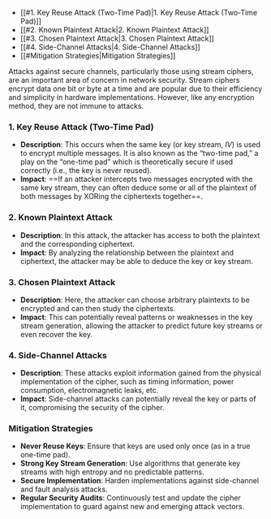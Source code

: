 - [[#1. Key Reuse Attack (Two-Time Pad)|1. Key Reuse Attack (Two-Time Pad)]]
- [[#2. Known Plaintext Attack|2. Known Plaintext Attack]]
- [[#3. Chosen Plaintext Attack|3. Chosen Plaintext Attack]]
- [[#4. Side-Channel Attacks|4. Side-Channel Attacks]]
- [[#Mitigation Strategies|Mitigation Strategies]]


Attacks against secure channels, particularly those using stream ciphers, are an important area of concern in network security. Stream ciphers encrypt data one bit or byte at a time and are popular due to their efficiency and simplicity in hardware implementations. However, like any encryption method, they are not immune to attacks.

### 1. Key Reuse Attack (Two-Time Pad)

- **Description**: This occurs when the same key (or key stream, $IV$) is used to encrypt multiple messages. It is also known as the “two-time pad,” a play on the “one-time pad” which is theoretically secure if used correctly (i.e., the key is never reused).
- **Impact**: ==If an attacker intercepts two messages encrypted with the same key stream, they can often deduce some or all of the plaintext of both messages by XORing the ciphertexts together==.

### 2. Known Plaintext Attack

- **Description**: In this attack, the attacker has access to both the plaintext and the corresponding ciphertext.
- **Impact**: By analyzing the relationship between the plaintext and ciphertext, the attacker may be able to deduce the key or key stream.

### 3. Chosen Plaintext Attack

- **Description**: Here, the attacker can choose arbitrary plaintexts to be encrypted and can then study the ciphertexts.
- **Impact**: This can potentially reveal patterns or weaknesses in the key stream generation, allowing the attacker to predict future key streams or even recover the key.

### 4. Side-Channel Attacks

- **Description**: These attacks exploit information gained from the physical implementation of the cipher, such as timing information, power consumption, electromagnetic leaks, etc.
- **Impact**: Side-channel attacks can potentially reveal the key or parts of it, compromising the security of the cipher.

### Mitigation Strategies

- **Never Reuse Keys**: Ensure that keys are used only once (as in a true one-time pad).
- **Strong Key Stream Generation**: Use algorithms that generate key streams with high entropy and no predictable patterns.
- **Secure Implementation**: Harden implementations against side-channel and fault analysis attacks.
- **Regular Security Audits**: Continuously test and update the cipher implementation to guard against new and emerging attack vectors.